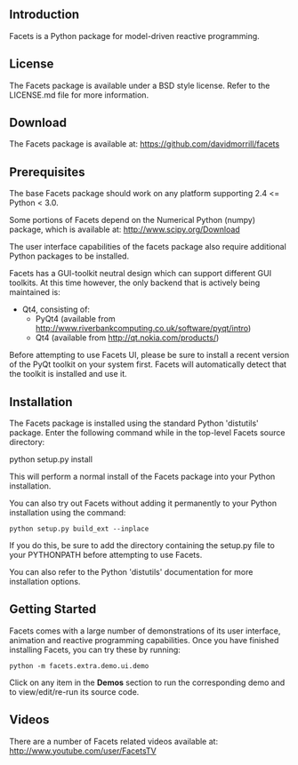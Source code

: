 Introduction
------------

Facets is a Python package for model-driven reactive programming.

License
-------

The Facets package is available under a BSD style license. Refer to the
LICENSE.md file for more information.

Download
--------

The Facets package is available at: <https://github.com/davidmorrill/facets>

Prerequisites
-------------

The base Facets package should work on any platform supporting
2.4 <= Python < 3.0.

Some portions of Facets depend on the Numerical Python (numpy) package, which is
available at: http://www.scipy.org/Download

The user interface capabilities of the facets package also require additional
Python packages to be installed.

Facets has a GUI-toolkit neutral design which can support different GUI
toolkits. At this time however, the only backend that is actively being
maintained is:

  - Qt4, consisting of:
    - PyQt4 (available from
             http://www.riverbankcomputing.co.uk/software/pyqt/intro)
    - Qt4 (available from http://qt.nokia.com/products/)

Before attempting to use Facets UI, please be sure to install a recent version
of the PyQt toolkit on your system first. Facets will automatically detect that
the toolkit is installed and use it.

Installation
------------

The Facets package is installed using the standard Python 'distutils' package.
Enter the following command while in the top-level Facets source directory:

   python setup.py install

This will perform a normal install of the Facets package into your Python
installation.

You can also try out Facets without adding it permanently to your Python
installation using the command:

    python setup.py build_ext --inplace

If you do this, be sure to add the directory containing the setup.py file to
your PYTHONPATH before attempting to use Facets.

You can also refer to the Python 'distutils' documentation for more
installation options.

Getting Started
---------------

Facets comes with a large number of demonstrations of its user interface,
animation and reactive programming capabilities. Once you have finished
installing Facets, you can try these by running:

    python -m facets.extra.demo.ui.demo

Click on any item in the **Demos** section to run the corresponding demo and to
view/edit/re-run its source code.

Videos
------

There are a number of Facets related videos available at:
<http://www.youtube.com/user/FacetsTV>
